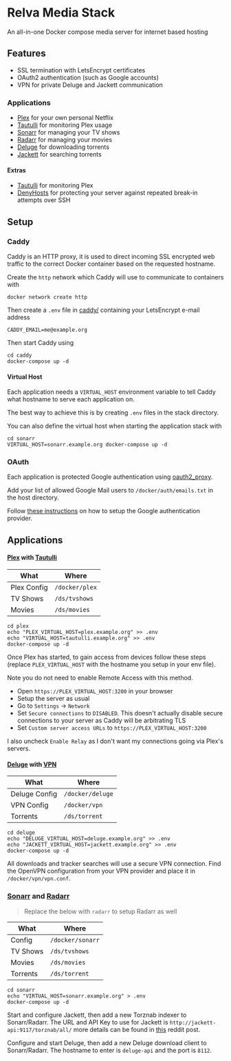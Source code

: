 # Relva Media Stack

An all-in-one Docker compose media server for internet based hosting

## Features

  - SSL termination with LetsEncrypt certificates
  - OAuth2 authentication (such as Google accounts)
  - VPN for private Deluge and Jackett communication
  

### Applications

  - [Plex](https://hub.docker.com/r/plexinc/pms-docker/) for your own personal Netflix
  - [Tautulli](https://hub.docker.com/r/linuxserver/tautulli/) for monitoring Plex usage
  - [Sonarr](#sonarr-and-radarr) for managing your TV shows
  - [Radarr](#sonarr-and-radarr) for managing your movies
  - [Deluge](https://hub.docker.com/r/linuxserver/deluge/) for downloading torrents
  - [Jackett](https://hub.docker.com/r/linuxserver/jackett/) for searching torrents
  
#### Extras

  - [Tautulli](https://hub.docker.com/r/linuxserver/tautulli/) for monitoring Plex
  - [DenyHosts](http://denyhosts.sourceforge.net/) for protecting your server against repeated break-in attempts over SSH


## Setup

### Caddy

Caddy is an HTTP proxy, it is used to direct incoming SSL encrypted web traffic to the correct Docker container based on the requested hostname.

Create the `http` network which Caddy will use to communicate to containers with

```
docker network create http
```

Then create a `.env` file in [caddy/](caddy/) containing your LetsEncrypt e-mail address

```
CADDY_EMAIL=me@example.org
```

Then start Caddy using

```
cd caddy
docker-compose up -d
```

#### Virtual Host

Each application needs a `VIRTUAL_HOST` environment variable to tell Caddy what hostname to serve each application on.

The best way to achieve this is by creating `.env` files in the stack directory.

You can also define the virtual host when starting the application stack with

```
cd sonarr
VIRTUAL_HOST=sonarr.example.org docker-compose up -d
```

### OAuth

Each application is protected Google authentication using [oauth2_proxy](https://github.com/pusher/oauth2_proxy).

Add your list of allowed Google Mail users to `/docker/auth/emails.txt` in the host directory. 

Follow [these instructions](https://pusher.github.io/oauth2_proxy/auth-configuration#google-auth-provider) on how to setup the Google authentication provider.

## Applications

#### [Plex](https://hub.docker.com/r/plexinc/pms-docker/) with [Tautulli](https://hub.docker.com/r/tautulli/tautulli/)

| What | Where |
| ---- | ----- |
| Plex Config | `/docker/plex` |
| TV Shows | `/ds/tvshows` |
| Movies | `/ds/movies` |

```
cd plex
echo "PLEX_VIRTUAL_HOST=plex.example.org" >> .env
echo "VIRTUAL_HOST=tautulli.example.org" >> .env
docker-compose up -d
```

Once Plex has started, to gain access from devices follow these steps (replace `PLEX_VIRTUAL_HOST` with the hostname you setup in your env file).

Note you do not need to enable Remote Access with this method.

  - Open `https://PLEX_VIRTUAL_HOST:3200` in your browser
  - Setup the server as usual
  - Go to `Settings` -> `Network`
  - Set `Secure connections` to `DISABLED`. This doesn't actually disable secure connections to your server as Caddy will be arbitrating TLS
  - Set `Custom server access URLs` to `https://PLEX_VIRTUAL_HOST:3200`

I also uncheck `Enable Relay` as I don't want my connections going via Plex's servers.

#### [Deluge](https://hub.docker.com/r/linuxserver/deluge/) with [VPN](https://hub.docker.com/r/dperson/openvpn-client/)

| What | Where |
| ---- | ----- |
| Deluge Config | `/docker/deluge` |
| VPN Config | `/docker/vpn` |
| Torrents | `/ds/torrent` |

```
cd deluge
echo "DELUGE_VIRTUAL_HOST=deluge.example.org" >> .env
echo "JACKETT_VIRTUAL_HOST=jackett.example.org" >> .env
docker-compose up -d
```

All downloads and tracker searches will use a secure VPN connection. Find the OpenVPN configuration from your VPN provider and place it in `/docker/vpn/vpn.conf`.

### [Sonarr](https://hub.docker.com/r/linuxserver/sonarr/) and [Radarr](https://hub.docker.com/r/linuxserver/radarr/)

> Replace the below with `radarr` to setup Radarr as well

| What | Where |
| ---- | ----- |
| Config | `/docker/sonarr` |
| TV Shows | `/ds/tvshows` |
| Movies | `/ds/movies` |
| Torrents | `/ds/torrent` |

```
cd sonarr
echo "VIRTUAL_HOST=sonarr.example.org" > .env
docker-compose up -d
```

Start and configure Jackett, then add a new Torznab indexer to Sonarr/Radarr. 
The URL and API Key to use for Jackett is `http://jackett-api:9117/torznab/all/` more details can be found in [this](https://www.reddit.com/r/PleX/comments/737foz/tip_if_you_use_jackett_for_indexers_you_can_set_a/) reddit post.

Configure and start Deluge, then add a new Deluge download client to Sonarr/Radarr.
The hostname to enter is `deluge-api` and the port is `8112`.

